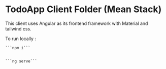 # TodoApp Client Folder (Mean Stack)


This client uses Angular as its frontend framework with Material and tailwind css.

To run locally :


    ```npm i```


    ```ng serve```